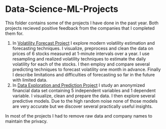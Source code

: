 # Data-Science-ML-Projects
This folder contains some of the projects I have done in the past year. Both projects recieved positive feedback from the companies that I completed them for.
1. In [Volatility Forecast Project](Forecasting%20Volatility%20Project/Forecasting%20Volatility%20Project.pdf) I explore modern volatility estimation and forecasting techniques. I visualize, preprocess and clean the data on prices of 6 stocks measured at 1-minute intervals over a year. I use resampling and realized volatility techniques to estimate the daily volatility for each of the stocks. I then employ and compare several predicting techniques to forecast volatility one month in advance. Finally I describe limitations and difficulties of forecasting so far in the future with limited data.
2. In [Data Exploration and Prediction Project](Financial%20Data%20Exploration%20and%20Prediction/Financial%20Data%20Study.pdf) I study an anonymized financial data set containing 5 independent variables and 1 dependent variable. I visualize, clean and prepare the data. I then explore several predictive models. Due to the high random noise none of those models are very accurate but we discover several practically useful insights.

In most of the projects I had to remove raw data and company names to maintain the privacy. 
